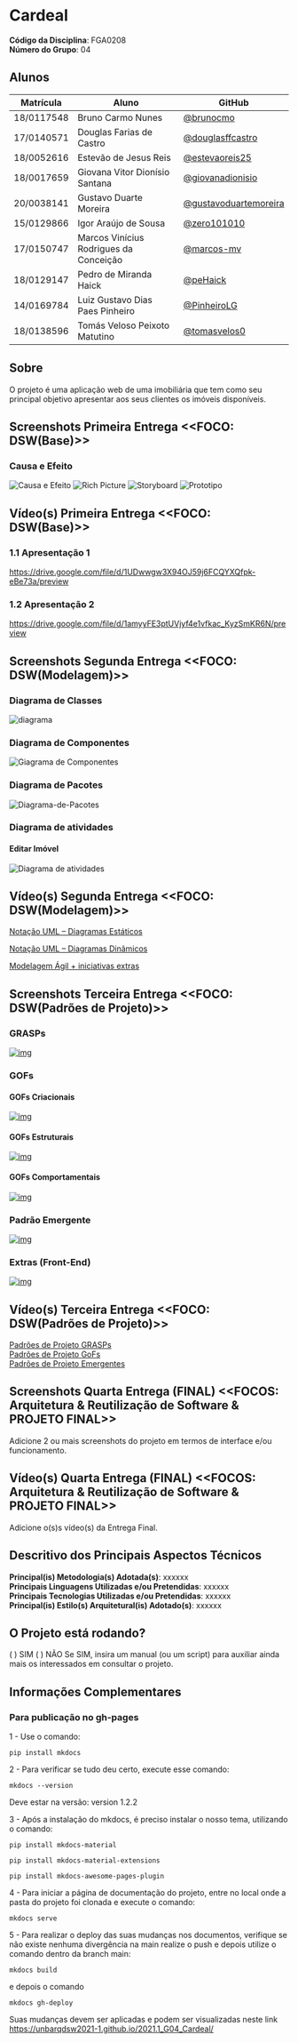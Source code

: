# Cardeal

**Código da Disciplina**: FGA0208<br>
**Número do Grupo**: 04<br>

## Alunos
|Matrícula | Aluno | GitHub |
| -- | -- | -- |
| 18/0117548  |  Bruno Carmo Nunes | [@brunocmo](https://github.com/brunocmo) |
| 17/0140571  |  Douglas Farias de Castro | [@douglasffcastro](https://github.com/douglasffcastro) |
| 18/0052616  |  Estevão de Jesus Reis | [@estevaoreis25](https://github.com/estevaoreis25) |
| 18/0017659  |  Giovana Vitor Dionísio Santana | [@giovanadionisio](https://github.com/giovanadionisio) |
| 20/0038141  |  Gustavo Duarte Moreira | [@gustavoduartemoreira](https://github.com/gustavoduartemoreira) |
| 15/0129866  |  Igor Araújo de Sousa | [@zero101010](https://github.com/zero101010) |
| 17/0150747  |  Marcos Vinícius Rodrigues da Conceição | [@marcos-mv](https://github.com/marcos-mv) |
| 18/0129147  |  Pedro de Miranda Haick | [@peHaick](https://github.com/peHaick) |
| 14/0169784  |  Luiz Gustavo Dias Paes Pinheiro | [@PinheiroLG](https://github.com/PinheiroLG) |
| 18/0138596  |  Tomás Veloso Peixoto Matutino | [@tomasvelos0](https://github.com/tomasvelos0) |

## Sobre 

O projeto é uma aplicação web de uma imobiliária que tem como seu principal objetivo apresentar aos seus clientes os imóveis disponíveis.

## Screenshots Primeira Entrega <<FOCO: DSW(Base)>>
### Causa e Efeito
![Causa e Efeito](./docs/screenshots/causa-efeito.png)
![Rich Picture](./docs/screenshots/rich-picture.png)
![Storyboard](./docs/screenshots/storyboard.png)
![Prototipo](./docs/screenshots/prototipo.png)

## Vídeo(s) Primeira Entrega <<FOCO: DSW(Base)>>
### 1.1 Apresentação 1
https://drive.google.com/file/d/1UDwwgw3X94OJ59j6FCQYXQfpk-eBe73a/preview

### 1.2 Apresentação 2
https://drive.google.com/file/d/1amyyFE3ptUVjyf4e1vfkac_KyzSmKR6N/preview 

## Screenshots Segunda Entrega <<FOCO: DSW(Modelagem)>>

### Diagrama de Classes
![diagrama](https://i.imgur.com/zNwVOKz.png)
### Diagrama de Componentes
![Giagrama de Componentes](./docs/modelagem/img/diagramaComponentes.jpeg)

### Diagrama de Pacotes
![Diagrama-de-Pacotes](./docs/desenhoSoftwareBase/img/diagrama_pacotes.png)

### Diagrama de atividades
#### Editar Imóvel
![Diagrama de atividades](./docs/modelagem/diagramas_de_atividade/editar_imóvel.svg)

## Vídeo(s) Segunda Entrega <<FOCO: DSW(Modelagem)>>
[Notação UML – Diagramas Estáticos](https://youtu.be/2ntMRX4Njvs)

[Notação UML – Diagramas Dinâmicos](https://youtu.be/O4vlXzG3z3M)

[Modelagem Ágil + iniciativas extras](https://youtu.be/7kLH5GGu5mU)

## Screenshots Terceira Entrega <<FOCO: DSW(Padrões de Projeto)>>
### GRASPs
[![img](https://i.ibb.co/tPpTH3W/Captura-de-tela-de-2021-09-20-22-02-39.png)](https://i.ibb.co/tPpTH3W/Captura-de-tela-de-2021-09-20-22-02-39.png)

### GOFs
#### GOFs Criacionais
[![img](https://i.ibb.co/jJs21RG/Captura-de-tela-de-2021-09-20-22-04-51.png)](https://i.ibb.co/jJs21RG/Captura-de-tela-de-2021-09-20-22-04-51.png)
#### GOFs Estruturais
[![img](https://i.ibb.co/jkTLsBt/Captura-de-tela-de-2021-09-20-22-05-11.png)](https://i.ibb.co/jkTLsBt/Captura-de-tela-de-2021-09-20-22-05-11.png)
#### GOFs Comportamentais
[![img](https://i.ibb.co/3rb100y/Captura-de-tela-de-2021-09-20-22-05-30.png)](https://i.ibb.co/3rb100y/Captura-de-tela-de-2021-09-20-22-05-30.pngg)
### Padrão Emergente
[![img](https://i.ibb.co/F3Pdd36/Captura-de-tela-de-2021-09-20-22-06-02.png)](https://i.ibb.co/F3Pdd36/Captura-de-tela-de-2021-09-20-22-06-02.png)
### Extras (Front-End)
[![img](https://i.ibb.co/jhpmRq3/Captura-de-tela-de-2021-09-20-22-09-24.png)](https://i.ibb.co/jhpmRq3/Captura-de-tela-de-2021-09-20-22-09-24.png)

## Vídeo(s) Terceira Entrega <<FOCO: DSW(Padrões de Projeto)>>
[Padrões de Projeto GRASPs](https://drive.google.com/file/d/1GOg5dKzSQBfEAwIViA_y_rfsQ5u51NO5/view?usp=sharing)  
[Padrões de Projeto GoFs](https://drive.google.com/file/d/1u5Pl3v609kxjh-XnWjBTOlZvUeFEaXHJ/view?usp=sharing)  
[Padrões de Projeto Emergentes](https://drive.google.com/file/d/1aK_dIJugrnfpWBiblseDTMgTwr5qs1qk/view?usp=sharing)

## Screenshots Quarta Entrega (FINAL) <<FOCOS: Arquitetura & Reutilização de Software & PROJETO FINAL>>
Adicione 2 ou mais screenshots do projeto em termos de interface e/ou funcionamento.

## Vídeo(s) Quarta Entrega (FINAL) <<FOCOS: Arquitetura & Reutilização de Software & PROJETO FINAL>>
Adicione o(s)s vídeo(s) da Entrega Final.

## Descritivo dos Principais Aspectos Técnicos 
**Principal(is) Metodologia(s) Adotada(s)**: xxxxxx<br>
**Principais Linguagens Utilizadas e/ou Pretendidas**: xxxxxx<br>
**Principais Tecnologias Utilizadas e/ou Pretendidas**: xxxxxx<br>
**Principal(is) Estilo(s) Arquitetural(is) Adotado(s)**: xxxxxx<br>

## O Projeto está rodando?
( ) SIM
( ) NÃO
Se SIM, insira um manual (ou um script) para auxiliar ainda mais os interessados em consultar o projeto.

## Informações Complementares 

### Para publicação no gh-pages

1 - Use o comando:

```pip install mkdocs```

2 - Para verificar se tudo deu certo, execute esse comando:

```mkdocs --version```

Deve estar na versão: version 1.2.2

3 - Após a instalação do mkdocs, é preciso instalar o nosso tema, utilizando o comando:

```pip install mkdocs-material```

```pip install mkdocs-material-extensions```

```pip install mkdocs-awesome-pages-plugin```

4 - Para iniciar a página de documentação do projeto, entre no local onde a pasta do projeto foi clonada e execute o comando:

```mkdocs serve```

5 - Para realizar o deploy das suas mudanças nos documentos, verifique se não existe nenhuma divergência na main realize o push e depois utilize o comando dentro da branch main:

```mkdocs build```


 e depois o comando

```mkdocs gh-deploy``` 

Suas mudanças devem ser aplicadas e podem ser visualizadas neste link https://unbarqdsw2021-1.github.io/2021.1_G04_Cardeal/
